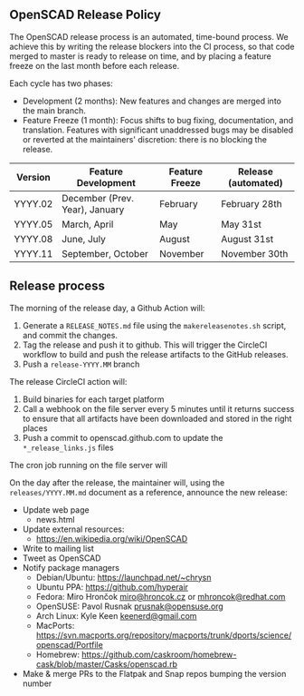 OpenSCAD Release Policy
-----------------------

The OpenSCAD release process is an automated, time-bound process. We achieve this by writing the
release blockers into the CI process, so that code merged to master is ready to release on time, and
by placing a feature freeze on the last month before each release.

Each cycle has two phases:

 - Development (2 months): New features and changes are merged into the main branch.
 - Feature Freeze (1 month): Focus shifts to bug fixing, documentation, and translation. Features 
   with significant unaddressed bugs may be disabled or reverted at the maintainers' discretion:
   there is no blocking the release.

| Version | Feature Development            | Feature Freeze | Release (automated) |
|---------|--------------------------------|----------------|---------------------|
| YYYY.02 | December (Prev. Year), January | February       | February 28th       |
| YYYY.05 | March, April                   | May            | May 31st            |
| YYYY.08 | June, July                     | August         | August 31st         |
| YYYY.11 | September, October             | November       | November 30th       |

## Release process

The morning of the release day, a Github Action will:

1. Generate a `RELEASE_NOTES.md` file using the `makereleasenotes.sh` script, and commit the changes. 
2. Tag the release and push it to github. This will trigger the CircleCI workflow to build and push the release
   artifacts to the GitHub releases.
3. Push a `release-YYYY.MM` branch

The release CircleCI action will:

1. Build binaries for each target platform
2. Call a webhook on the file server every 5 minutes until it returns success to ensure that all artifacts have been downloaded and stored in the right places
3. Push a commit to openscad.github.com to update the `*_release_links.js` files

The cron job running on the file server will

On the day after the release, the maintainer will, using the `releases/YYYY.MM.md` document as a
reference, announce the new release:

- Update web page
    - news.html
- Update external resources:
    - https://en.wikipedia.org/wiki/OpenSCAD
- Write to mailing list
- Tweet as OpenSCAD
- Notify package managers
    - Debian/Ubuntu: https://launchpad.net/~chrysn
    - Ubuntu PPA: https://github.com/hyperair
    - Fedora: Miro Hrončok <miro@hroncok.cz> or <mhroncok@redhat.com>
    - OpenSUSE: Pavol Rusnak <prusnak@opensuse.org>
    - Arch Linux: Kyle Keen <keenerd@gmail.com>
    - MacPorts: https://svn.macports.org/repository/macports/trunk/dports/science/openscad/Portfile
    - Homebrew: https://github.com/caskroom/homebrew-cask/blob/master/Casks/openscad.rb
- Make & merge PRs to the Flatpak and Snap repos bumping the version number
